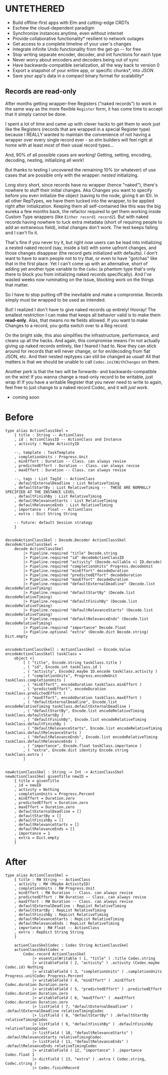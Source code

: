 # UNTETHERED
- Build offline-first apps with Elm and cutting-edge CRDTs
- Eschew the cloud-dependent paradigm
- Synchronize instances anytime, even without internet
- Provide collaborative functionality* resilient to network outages
- Get access to a complete timeline of your user's changes
- Integrate infinite Undo functionality from the get-go -- for free
- Stop writing separate encoder, decoder, and init functions for each type
- Never worry about encoders and decoders being out of sync
- Have backwards-compatible serialization, all the way back to version 0
- Export a snapshot of your entire app, or specific chunks*, into JSON
- Save your app's data in a compact binary format for scalability*





## Records are read-only
After months getting wrapper-free Registers ("naked records") to work in the same way as the more flexible `Register` form, it has come time to accept that it simply cannot be done.

I spent a lot of time and came up with clever hacks to get them to work just like the Registers (records that are wrapped in a special Register type) because I REALLY wanted to maintain the convenience of not having a wrapper over every single record ever - so elm builders will feel right at home with at least *most* of their usual record types...

And, 90% of all possible cases are working! Getting, setting, encoding, decoding, nesting, initializing all work!

But thanks to testing I uncovered the remaining 10% (or whatever) of use cases that are possible only with the wrapper: *nested* initializing.

Long story short, since records have no wrapper (hence "naked"), there's nowhere to stuff their initial changes. Aka Changes you want to specify before you even initialize the object (saving to the node, giving it an ID).  In all other RepTypes, we have them tucked into the wrapper, to be applied right after initialization. Keeping them all self-contained like this was the big eureka a few months back, the refactor required to get them working inside Custom Type wrappers (like `Either record1 record2`). But with naked records having nowhere to tuck extra metadata (short of requiring people to add an extraneous field), initial changes don't work. The test keeps failing and I can't fix it.

That's fine if you never try it, but right now users can be lead into initializing a nested naked record (say, inside a list) with some upfront changes, and those changes disappear (the record gets initialized with defaults). I don't want to have to warn people not to try that, or even to have "gotchas" like that in the first place. Yet I can't come up with an alternative, short of adding yet another type variable to the `Codec` (a phantom type that's only there to block you from initializing naked records specifically). And I've wasted weeks now ruminating on the issue, blocking work on the things that matter.

So I have to stop putting off the inevitable and make a compromise. Records simply must be wrapped to be used as intended.

But! I realized I don't have to give naked records up entirely! Hooray! The smallest restriction I can make that keeps all behavior valid is to make them **read-only**. Alas, that means no `RW` fields allowed. If you want to make Changes to a record, you gotta switch over to a Reg record.

On the bright side, this also simplifies the infrastructure, performance, and cleans up all the hacks. And again, this compromise means I'm not actually giving up naked records entirely, like I feared I had to. Now they can stick around for records that will never change, or for en/decoding from flat JSON, etc. And their nested reptypes can still be changed as usual! All that matters is that we should be unable to call `Codec.initWithChanges` on them.

Another perk is that the two will be forwards- and backwards-compatible on the wire! If you wanna change a read-only record to be writable, just wrap it! If you have a writable Register that you never need to write to again, feel free to just change to a naked record Codec, and it will *just work*.




* coming soon



# Before
```
type alias ActionClassSkel =
    { title : String -- ActionClass
    , id : ActionClassID -- ActionClass and Instance
    , activity : Maybe ActivityID

    --, template : TaskTemplate
    , completionUnits : Progress.Unit
    , minEffort : Duration -- Class. can always revise
    , predictedEffort : Duration -- Class. can always revise
    , maxEffort : Duration -- Class. can always revise

    --, tags : List TagId -- ActionClass
    , defaultExternalDeadline : List RelativeTiming
    , defaultStartBy : List RelativeTiming --  THESE ARE NORMALLY SPECIFIED AT THE INSTANCE LEVEL
    , defaultFinishBy : List RelativeTiming
    , defaultRelevanceStarts : List RelativeTiming
    , defaultRelevanceEnds : List RelativeTiming
    , importance : Float -- ActionClass
    , extra : Dict String String

    -- future: default Session strategy
    }


decodeActionClassSkel : Decode.Decoder ActionClassSkel
decodeActionClassSkel =
    decode ActionClassSkel
        |> Pipeline.required "title" Decode.string
        |> Pipeline.required "id" decodeActionClassID
        |> Pipeline.required "activity" (Decode.nullable <| ID.decode)
        |> Pipeline.required "completionUnits" Progress.decodeUnit
        |> Pipeline.required "minEffort" decodeDuration
        |> Pipeline.required "predictedEffort" decodeDuration
        |> Pipeline.required "maxEffort" decodeDuration
        |> Pipeline.required "defaultExternalDeadline" (Decode.list decodeRelativeTiming)
        |> Pipeline.required "defaultStartBy" (Decode.list decodeRelativeTiming)
        |> Pipeline.required "defaultFinishBy" (Decode.list decodeRelativeTiming)
        |> Pipeline.required "defaultRelevanceStarts" (Decode.list decodeRelativeTiming)
        |> Pipeline.required "defaultRelevanceEnds" (Decode.list decodeRelativeTiming)
        |> Pipeline.required "importance" Decode.float
        |> Pipeline.optional "extra" (Decode.dict Decode.string) Dict.empty


encodeActionClassSkell : ActionClassSkel -> Encode.Value
encodeActionClassSkell taskClass =
    object <|
        [ ( "title", Encode.string taskClass.title )
        , ( "id", Encode.int taskClass.id )
        , ( "activity", Encode2.maybe ID.encode taskClass.activity )
        , ( "completionUnits", Progress.encodeUnit taskClass.completionUnits )
        , ( "minEffort", encodeDuration taskClass.minEffort )
        , ( "predictedEffort", encodeDuration taskClass.predictedEffort )
        , ( "maxEffort", encodeDuration taskClass.maxEffort )
        , ( "defaultExternalDeadline", Encode.list encodeRelativeTiming taskClass.defaultExternalDeadline )
        , ( "defaultStartBy", Encode.list encodeRelativeTiming taskClass.defaultStartBy )
        , ( "defaultFinishBy", Encode.list encodeRelativeTiming taskClass.defaultFinishBy )
        , ( "defaultRelevanceStarts", Encode.list encodeRelativeTiming taskClass.defaultRelevanceStarts )
        , ( "defaultRelevanceEnds", Encode.list encodeRelativeTiming taskClass.defaultRelevanceEnds )
        , ( "importance", Encode.float taskClass.importance )
        , ( "extra", Encode.dict identity Encode.string taskClass.extra )
        ]


newActionClassSkel : String -> Int -> ActionClassSkel
newActionClassSkel givenTitle newID =
    { title = givenTitle
    , id = newID
    , activity = Nothing
    , completionUnits = Progress.Percent
    , minEffort = Duration.zero
    , predictedEffort = Duration.zero
    , maxEffort = Duration.zero
    , defaultExternalDeadline = []
    , defaultStartBy = []
    , defaultFinishBy = []
    , defaultRelevanceStarts = []
    , defaultRelevanceEnds = []
    , importance = 1
    , extra = Dict.empty
    }
```

# After
```
type alias ActionClassSkel =
    { title : RW String -- ActionClass
    , activity : RW (Maybe ActivityID)
    , completionUnits : RW Progress.Unit
    , minEffort : RW Duration -- Class. can always revise
    , predictedEffort : RW Duration -- Class. can always revise
    , maxEffort : RW Duration -- Class. can always revise
    , defaultExternalDeadline : RepList RelativeTiming
    , defaultStartBy : RepList RelativeTiming
    , defaultFinishBy : RepList RelativeTiming
    , defaultRelevanceStarts : RepList RelativeTiming
    , defaultRelevanceEnds : RepList RelativeTiming
    , importance : RW Float -- ActionClass
    , extra : RepDict String String
    }

    actionClassSkelCodec : Codec String ActionClassSkel
    actionClassSkelCodec =
        Codec.record ActionClassSkel
            |> essentialWritable ( 1, "title" ) .title Codec.string
            |> writableField ( 2, "activity" ) .activity (Codec.maybe Codec.id) Nothing
            |> writableField ( 3, "completionUnits" ) .completionUnits Progress.unitCodec Progress.Percent
            |> writableField ( 4, "minEffort" ) .minEffort Codec.duration Duration.zero
            |> writableField ( 5, "predictedEffort" ) .predictedEffort Codec.duration Duration.zero
            |> writableField ( 6, "maxEffort" ) .maxEffort Codec.duration Duration.zero
            |> listField ( 7, "defaultExternalDeadline" ) .defaultExternalDeadline relativeTimingCodec
            |> listField ( 8, "defaultStartBy" ) .defaultStartBy relativeTimingCodec
            |> listField ( 9, "defaultFinishBy" ) .defaultFinishBy relativeTimingCodec
            |> listField ( 10, "defaultRelevanceStarts" ) .defaultRelevanceStarts relativeTimingCodec
            |> listField ( 11, "defaultRelevanceEnds" ) .defaultRelevanceEnds relativeTimingCodec
            |> writableField ( 12, "importance" ) .importance Codec.float 1
            |> dictField ( 13, "extra" ) .extra ( Codec.string, Codec.string )
            |> Codec.finishRecord  
```
